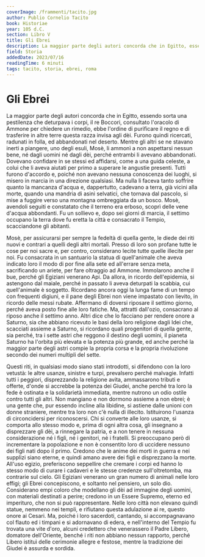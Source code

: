 ```yaml
---
coverImage: /frammenti/tacito.jpg
author: Publio Cornelio Tacito
book: Historiae
year: 105 d.C.
section: Libro V 
title: Gli Ebrei
description: La maggior parte degli autori concorda che in Egitto, essendo sorta una pestilenza che deturpava i corpi, il re Boccori, consultato l'oracolo di Ammone per chiedere un rimedio,
field: Storia 
addedDate: 2023/07/16
readingTime: 6 minuti
tags: tacito, storia, ebrei, roma
---
```


# Gli Ebrei

La maggior parte degli autori concorda che in Egitto, essendo sorta una pestilenza che deturpava i corpi, il re Boccori, consultato l'oracolo di Ammone per chiedere un rimedio, ebbe l'ordine di purificare il regno e di trasferire in altre terre questa razza invisa agli dèi. Furono quindi ricercati, radunati in folla, ed abbandonati nel deserto. Mentre gli altri se ne stavano inerti a piangere, uno degli esuli, Mosè, li ammonì a non aspettarsi nessun bene, né dagli uomini né dagli dèi, perché entrambi li avevano abbandonati. Dovevano confidare in se stessi ed affidarsi, come a una guida celeste, a colui che li aveva aiutati per primo a superare le angustie presenti. Tutti furono d'accordo e, poiché non avevano nessuna conoscenza dei luoghi, si misero in marcia in una direzione qualsiasi. Ma nulla li faceva tanto soffrire quanto la mancanza d'acqua e, dappertutto, cadevano a terra, già vicini alla morte, quando una mandria di asini selvatici, che tornava dal pascolo, si mise a fuggire verso una montagna ombreggiata da un bosco. Mosè, avendoli seguiti e constatato che il terreno era erboso, scoprì delle vene d'acqua abbondanti. Fu un sollievo e, dopo sei giorni di marcia, il settimo occupano la terra dove fu eretta la città e consacrato il Tempio, scacciandone gli abitanti.


Mosè, per assicurarsi per sempre la fedeltà di quella gente, le diede dei riti nuovi e contrari a quelli degli altri mortali. Presso di loro son profane tutte le cose per noi sacre e, per contro, considerano lecite tutte quelle illecite per noi. Fu consacrata in un santuario la statua di quell'animale che aveva indicato loro il modo di por fine alla sete ed all'errare senza meta, sacrificando un ariete, per fare oltraggio ad Ammone. Immolarono anche il bue, perché gli Egiziani venerano Api. Da allora, in ricordo dell'epidemia, si astengono dal maiale, perché in passato li aveva deturpati la scabbia, cui quell'animale è soggetto. Ricordano ancora oggi la lunga fame di un tempo con frequenti digiuni, e il pane degli Ebrei non viene impastato con lievito, in ricordo delle messi rubate. Affermano di doversi riposare il settimo giorno, perché aveva posto fine alle loro fatiche. Ma, attratti dall'ozio, consacrano al riposo anche il settimo anno. Altri dice che lo facciano per rendere onore a Saturno, sia che abbiano ricevuto le basi della loro religione dagli Idei che, scacciati assieme a Saturno, si ricordano quali progenitori di quella gente, sia perché, tra i sette astri che reggono il destino degli uomini, il pianeta Saturno ha l'orbita più elevata e la potenza più grande, ed anche perché la maggior parte degli astri compie la propria corsa e la propria rivoluzione secondo dei numeri multipli del sette.


Questi riti, in qualsiasi modo siano stati introdotti, si difendono con la loro vetustà: le altre usanze, sinistre e turpi, prevalsero perché malvagie. Infatti tutti i peggiori, disprezzando la religione avita, ammassarono tributi e offerte, d'onde si accrebbe la potenza dei Giudei, anche perché tra loro la fede è ostinata e la solidarietà immediata, mentre nutrono un odio ostile contro tutti gli altri. Non mangiano e non dormono assieme a non ebrei; è una gente che, pur essendo incline alla libidine, si astiene dalle unioni con donne straniere, mentre tra loro non c'è nulla di illecito. Istituirono l'usanza di circoncidersi per riconoscersi. Chi si converte alle loro usanze, si comporta allo stesso modo e, prima di ogni altra cosa, gli insegnano a disprezzare gli dèi, a rinnegare la patria, e a non tenere in nessuna considerazione né i figli, né i genitori, né i fratelli. Si preoccupano però di incrementare la popolazione e non è consentito loro di uccidere nessuno dei figli nati dopo il primo. Credono che le anime dei morti in guerra e nei supplizi siano eterne, e quindi amano avere dei figli e disprezzano la morte. All'uso egizio, preferiscono seppellire che cremare i corpi ed hanno lo stesso modo di curare i cadaveri e le stesse credenze sull'oltretomba, ma contrarie sul cielo. Gli Egiziani venerano un gran numero di animali nelle loro effigi; gli Ebrei concepiscono, e soltanto nel pensiero, un solo dio. Considerano empi coloro che modellano gli dèi ad immagine degli uomini, con materiali destinati a perire; credono in un Essere Supremo, eterno ed imperituro, che non si può rappresentare. Nelle loro città non elevano quindi statue, nemmeno nei templi, e rifiutano questa adulazione ai re, questo onore ai Cesari. Ma, poiché i loro sacerdoti, cantando, si accompagnavano col flauto ed i timpani e si adornavano di edera, e nell'interno del Tempio fu trovata una vite d'oro, alcuni credettero che venerassero il Padre Libero, domatore dell'Oriente, benché i riti non abbiano nessun rapporto, perché Libero istituì delle cerimonie allegre e festose, mentre la tradizione dei Giudei è assurda e sordida.
